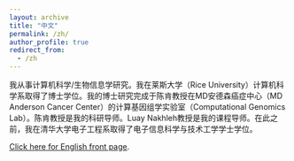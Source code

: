 ```yaml
---
layout: archive
title: "中文"
permalink: /zh/
author_profile: true
redirect_from:
  - /zh
---
```


我从事计算机科学/生物信息学研究。我在莱斯大学（Rice University）计算机科学系取得了博士学位。我的博士研究完成于陈肯教授在MD安德森癌症中心（MD Anderson Cancer Center）的计算基因组学实验室（Computational Genomics Lab）。陈肯教授是我的科研导师。Luay Nakhleh教授是我的课程导师。在此之前，我在清华大学电子工程系取得了电子信息科学与技术工学学士学位。

[Click here for English front page](https://shaohengliang.com).

